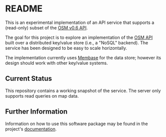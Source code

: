 # README

This is an experimental implementation of an API service that supports
a (read-only) subset of the [OSM v0.6 API][osmapi].

The goal for this project is to explore an implementation of the
[OSM API][osmapi] built over a distributed key/value store (i.e., a
"NoSQL" backend).  The service has been designed to be easy to scale
horizontally.

The implementation currently uses [Membase][membase] for the data
store; however its design should work with other key/value systems.

## Current Status

This repository contains a working snapshot of the service.
The server only supports read queries on map data.

## Further Information

Information on how to use this software package may be found in the
project's [documentation][].

<!-- References -->

 [membase]: http://www.membase.org/ "Membase"
 [osmapi]: http://wiki.openstreetmap.org/wiki/API_v0.6 "OSM v0.6 API"
 [documentation]: doc/Home.md

